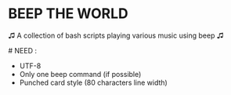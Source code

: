 # BEEP THE WORLD
♫ A collection of bash scripts playing various music using beep ♫

# NEED :
* UTF-8
* Only one beep command (if possible)
* Punched card style (80 characters line width)



